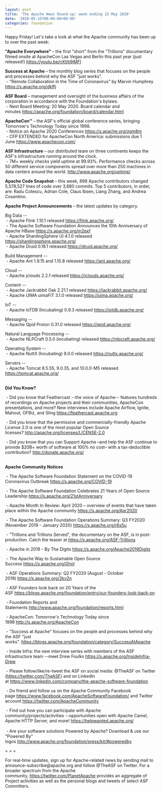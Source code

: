 ```yaml
---
layout: post
title: 'The Apache News Round-up: week ending 15 May 2020'
date: '2020-05-15T00:00:00+00:00'
categories: foundation
---
```

<p></p><p></p><p></p><p>Happy Friday!&nbsp;Let's take a look at what the Apache community has been up to over the past week:</p><p><span style="font-size: 14px;"><b>"Apache Everywhere"&nbsp;</b></span>– the&nbsp;first "short" from the "Trillions" documentary filmed onsite at ApacheCon Las Vegas and Berlin this past year (just released!)&nbsp;<a href="https://youtu.be/nXtIti9jMFI" target="_blank">https://youtu.be/nXtIti9jMFI</a>&nbsp;</p><p><span style="font-weight: 700;">Success at Apache </span>– the monthly blog series that focuses on the people and processes behind why the ASF "just works".<br>&nbsp;- "Remote Collaboration in the Time of Coronavirus" by Marvin Humphrey <a href="https://s.apache.org/dkffj" target="_blank">https://s.apache.org/dkffj</a></p><p><span style="font-weight: 700;">ASF Board</span>&nbsp;– management and oversight of the business affairs of the corporation in accordance with the Foundation's bylaws.<br>&nbsp;- Next Board Meeting: 20 May 2020. Board calendar and minutes&nbsp;<a href="https://apache.org/foundation/board/calendar.html" target="_blank">https://apache.org/foundation/board/calendar.html</a><br></p><p><span style="font-weight: 700;">ApacheCon™</span>&nbsp;– the ASF's official global conference series, bringing Tomorrow's Technology Today since 1998.<br>&nbsp;- Notice on Apache 2020 Conferences&nbsp;<a href="https://s.apache.org/zgm8m" target="_blank">https://s.apache.org/zgm8m</a>&nbsp;<br>&nbsp;- CFP EXTENDED for ApacheCon North America: submissions due 1 June&nbsp;<a href="https://www.apachecon.com/" rel="noreferrer" target="_blank" data-saferedirecturl="https://www.google.com/url?q=https://www.apachecon.com/&amp;source=gmail&amp;ust=1586580638108000&amp;usg=AFQjCNHWvI4YD7_WAkITrTu6zUFosJod2Q">https://www.apachecon.com/</a></p><p><span style="font-weight: 700;">ASF Infrastructure</span>&nbsp;– our distributed team on three continents keeps the ASF's infrastructure running around the clock.<br>&nbsp;-
 7M+ weekly checks yield uptime at 99.93%. Performance checks across 50
 different service components spread over more than 250 machines in data
 centers around the world.&nbsp;<a href="http://www.apache.org/uptime/" target="_blank">http://www.apache.org/uptime/</a><br></p><p><span style="font-weight: 700;">Apache Code Snapshot</span>&nbsp;– this week, 898 Apache contributors changed 5,578,527 lines of code over 3,680 commits. Top 5 contributors, in order, are: Radu Cotescu, Adrian Cole, Claus Ibsen, Liang Zhang, and Andrea Cosentino. &nbsp; &nbsp; &nbsp; &nbsp; </p><p><span style="font-weight: 700;">Apache Project Announcements</span>&nbsp;– the latest updates by category.</p><p>Big Data --<br>&nbsp;- Apache Flink 1.10.1 released <a href="https://flink.apache.org/" target="_blank">https://flink.apache.org/</a>&nbsp;<br>&nbsp;-&nbsp;The Apache Software Foundation Announces the 10th Anniversary of Apache HBase <a href="https://s.apache.org/m2pxf" target="_blank"> </a><a href="https://s.apache.org/m2pxf" target="_blank">https://s.apache.org/m2pxf</a><a href="https://s.apache.org/m2pxf" target="_blank"> </a><br>&nbsp;- Apache ShardingSphere UI 4.1.0 released <a href="https://shardingsphere.apache.org/" target="_blank">https://shardingsphere.apache.org/</a><br>&nbsp;- Apache <span class="il">Druid</span> 0.18.1 released <a href="https://druid.apache.org/" rel="noreferrer" target="_blank" data-saferedirecturl="https://www.google.com/url?q=https://druid.apache.org/&amp;source=gmail&amp;ust=1589613529601000&amp;usg=AFQjCNE8IImRlVm4grvZHT0m_6jp_X5HwQ">https://<span class="il">druid</span>.apache.org/</a></p><p>Build Management --<br>&nbsp;- Apache Ant 1.9.15 and 1.10.8 released <a href="https://ant.apache.org/" target="_blank">https://ant.apache.org/</a>&nbsp;<br></p><p>Cloud --<br>&nbsp;- Apache jclouds 2.2.1 released <a href="https://jclouds.apache.org/" target="_blank">https://jclouds.apache.org/</a><br></p><p>Content --<br>&nbsp;- Apache Jackrabbit Oak 2.21.1 released <a href="https://jackrabbit.apache.org/" rel="noreferrer" target="_blank" data-saferedirecturl="https://www.google.com/url?q=https://jackrabbit.apache.org/&amp;source=gmail&amp;ust=1589548295433000&amp;usg=AFQjCNFYfKR5aIesT5mXLvd1sdkM-eczYA">https://jackrabbit.apache.org/</a><br>&nbsp;- Apache UIMA uimaFIT 3.1.0 released <a href="https://uima.apache.org/" target="_blank">https://uima.apache.org/</a><br></p><p>IoT --<br>&nbsp;- Apache IoTDB (Incubating) 0.9.3 released <a href="https://iotdb.apache.org/" target="_blank">https://iotdb.apache.org/</a><br></p>Messaging --<br>&nbsp;- Apache Qpid Proton 0.31.0 released <a href="https://qpid.apache.org/" target="_blank">https://qpid.apache.org/</a><br><p></p><p>Natural Language Processing --<br>&nbsp;- Apache NLPCraft 0.5.0 (incubating) released <a href="https://nlpcraft.apache.org/" target="_blank">https://nlpcraft.apache.org/</a><br></p><p>Operating System --<br>&nbsp;- Apache NuttX (Incubating) 9.0.0 released <a href="https://nuttx.apache.org/" target="_blank">https://nuttx.apache.org/</a><br></p>Servers --<br>&nbsp;- Apache Tomcat 8.5.55, 9.0.35, and 10.0.0-M5 released <a href="https://tomcat.apache.org/" target="_blank">https://tomcat.apache.org/</a><p></p><p><br><span style="font-weight: 700;">Did You Know?</span></p><p>&nbsp;- Did you know that&nbsp;Feathercast --the voice of Apache-- features hundreds of recordings on Apache projects and their communities, ApacheCon presentations, and more? New interviews include Apache Airflow, Ignite, Mahout, OFBiz, and Sling&nbsp;<a href="https://feathercast.apache.org" target="_blank">https://feathercast.apache.org</a>&nbsp;</p><p>&nbsp;- Did you know that the permissive and commercially-friendly Apache License 2.0 is one of the most popular Open Source licenses?&nbsp;<a href="http://apache.org/licenses/LICENSE-2.0" target="_blank">http://apache.org/licenses/LICENSE-2.0</a>&nbsp;<br></p><p>&nbsp;- Did you know that you can&nbsp;Support Apache –and help the ASF continue to provide $20B+ worth of software at 100% no cost– with a tax-deductible contribution?&nbsp;<a href="http://donate.apache.org/" target="_blank">http://donate.apache.org/</a>&nbsp;<br><br></p><p><span style="font-weight: 700;">Apache Community Notices</span></p><p>&nbsp;- The Apache Software Foundation Statement on the COVID-19 Coronavirus Outbreak&nbsp;<a href="https://s.apache.org/COVID-19" target="_blank">https://s.apache.org/COVID-19</a>&nbsp;&nbsp;</p><p>&nbsp;- The Apache Software Foundation Celebrates 21 Years of Open Source Leadership&nbsp;<a href="https://s.apache.org/21stAnniversary" rel="noreferrer" target="_blank" data-saferedirecturl="https://www.google.com/url?q=https://s.apache.org/21stAnniversary&amp;source=gmail&amp;ust=1586580638108000&amp;usg=AFQjCNHhBfHrSsg8TFX4Lwsa4GFZdonhcA">https://s.apache.org/21stAnniv<wbr>ersary</a></p><p>&nbsp;- Apache Month In Review: April 2020 – overview of events that have taken place within the Apache community <a href="https://s.apache.org/Apr2020" target="_blank">https://s.apache.org/Apr2020</a><br></p><p>&nbsp;- The Apache Software Foundation Operations Summary: Q3 FY2020 (November 2019 - January 2020)&nbsp;<a href="https://s.apache.org/r6s5u" target="_blank">https://s.apache.org/r6s5u</a>&nbsp;&nbsp;</p><p>&nbsp;- "Trillions and Trillions Served", the documentary on the ASF, is in post-production. Catch the teaser at&nbsp;<a href="https://s.apache.org/ASF-Trillions">https://s.apache.org/ASF-Trillions</a></p><p>&nbsp;- Apache in 2019 - By The Digits&nbsp;<a href="https://s.apache.org/Apache2019Digits">https://s.apache.org/Apache2019Digits</a></p><p>&nbsp;- The Apache Way to Sustainable Open Source Success&nbsp;<a href="https://s.apache.org/GhnI">https://s.apache.org/GhnI</a></p><p>&nbsp;- ASF Operations Summary: Q2 FY2020 (August - October 2019)&nbsp;<a href="https://s.apache.org/2kv2n">https://s.apache.org/2kv2n</a></p><p>&nbsp;- ASF Founders look back on 20 Years of the ASF&nbsp;<a href="https://blogs.apache.org/foundation/entry/our-founders-look-back-on" target="_blank">https://blogs.apache.org/foundation/entry/our-founders-look-back-on</a><br></p><p>&nbsp;- Foundation Reports and Statements&nbsp;<a href="http://www.apache.org/foundation/reports.html">http://www.apache.org/foundation/reports.html</a></p><p>&nbsp;- ApacheCon: Tomorrow's Technology Today since 1998&nbsp;<a href="http://s.apache.org/ApacheCon">http://s.apache.org/ApacheCon</a></p><p>&nbsp;- "Success at Apache" focuses on the people and processes behind why the ASF "just works".&nbsp;<a href="https://blogs.apache.org/foundation/category/SuccessAtApache" target="_blank">https://blogs.apache.org/foundation/category/SuccessAtApache</a><br></p><div><p>&nbsp;- Inside Infra: the new interview series with members of the ASF infrastructure team --meet Drew Foulks <a href="https://s.apache.org/InsideInfra-Drew" rel="noreferrer" target="_blank" data-saferedirecturl="https://www.google.com/url?q=https://s.apache.org/InsideInfra-Drew&amp;source=gmail&amp;ust=1588339104628000&amp;usg=AFQjCNF9dVEn48pV7o9HBG14sP9uprU8Xw">https://s.apache.org/InsideInf<wbr>ra-Drew</a></p><p>&nbsp;- Please follow/like/re-tweet the ASF on social media: @TheASF on Twitter (<a href="https://twitter.com/TheASF">https://twitter.com/TheASF</a>) and on LinkedIn at&nbsp;<a href="https://www.linkedin.com/company/the-apache-software-foundation">https://www.linkedin.com/company/the-apache-software-foundation</a></p><p>&nbsp;- Do friend and follow us on the Apache Community Facebook page&nbsp;<a href="https://www.facebook.com/ApacheSoftwareFoundation/">https://www.facebook.com/ApacheSoftwareFoundation/</a>&nbsp;and Twitter account&nbsp;<a href="https://twitter.com/ApacheCommunity">https://twitter.com/ApacheCommunity</a></p></div><div>&nbsp;-
 Find out how you can participate with Apache 
community/projects/activities --opportunities open with Apache Camel, 
Apache HTTP Server, and more!&nbsp;<a href="https://helpwanted.apache.org/">https://helpwanted.apache.org/</a></div><div><br>&nbsp;- Are your software solutions Powered by Apache? Download &amp; use our "Powered By" logos&nbsp;<a href="http://www.apache.org/foundation/press/kit/#poweredby">http://www.apache.org/foundation/press/kit/#poweredby</a><br></div><p><span class="LrzXr"></span><span class="LrzXr"></span></p><div><p>= = =</p><p>For
 real-time updates, sign up for Apache-related news by sending mail to 
announce-subscribe@apache.org and follow @TheASF on Twitter. For a 
broader spectrum from the Apache community,&nbsp;<a href="https://twitter.com/PlanetApache">https://twitter.com/PlanetApache</a>&nbsp;provides an aggregate of Project activities as well as the personal blogs and tweets of select ASF Committers.</p></div><p></p><p></p><p></p>
